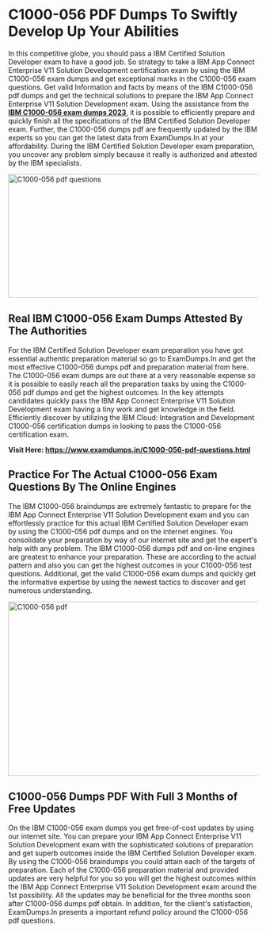 <h1><strong>C1000-056 PDF Dumps To Swiftly Develop Up Your Abilities</strong></h1>
<p>In this competitive globe, you should pass a IBM Certified Solution Developer exam to have a good job. So strategy to take a IBM App Connect Enterprise V11 Solution Development certification exam by using the IBM C1000-056 exam dumps and get exceptional marks in the C1000-056 exam questions. Get valid Information and facts by means of the IBM C1000-056 pdf dumps and get the technical solutions to prepare the IBM App Connect Enterprise V11 Solution Development exam. Using the assistance from the <strong><a href="https://www.examdumps.in/C1000-056-pdf-questions.html">IBM C1000-056 exam dumps 2023</a></strong>, it is possible to efficiently prepare and quickly finish all the specifications of the IBM Certified Solution Developer exam. Further, the C1000-056 dumps pdf are frequently updated by the IBM experts so you can get the latest data from ExamDumps.In at your affordability. During the IBM Certified Solution Developer exam preparation, you uncover any problem simply because it really is authorized and attested by the IBM specialists.</p>
<p><img src="https://i.ibb.co/zxJwW90/Copy-of-Online-Classes-Twitter-header-post-Made-with-Poster-My-Wall-1.png" alt="C1000-056 pdf questions" width="750" height="250" /></p>
<h2><strong>Real IBM C1000-056 Exam Dumps Attested By The Authorities</strong></h2>
<p>For the IBM Certified Solution Developer exam preparation you have got essential authentic preparation material so go to ExamDumps.In and get the most effective C1000-056 dumps pdf and preparation material from here. The C1000-056 exam dumps are out there at a very reasonable expense so it is possible to easily reach all the preparation tasks by using the C1000-056 pdf dumps and get the highest outcomes. In the key attempts candidates quickly pass the IBM App Connect Enterprise V11 Solution Development exam having a tiny work and get knowledge in the field. Efficiently discover by utilizing the IBM Cloud: Integration and Development C1000-056 certification dumps in looking to pass the C1000-056 certification exam.</p>
<p><strong>Visit Here:&nbsp;<a href="https://www.examdumps.in/C1000-056-pdf-questions.html">https://www.examdumps.in/C1000-056-pdf-questions.html</a></strong></p>
<h2><strong>Practice For The Actual C1000-056 Exam Questions By The Online Engines</strong></h2>
<p>The IBM C1000-056 braindumps are extremely fantastic to prepare for the IBM App Connect Enterprise V11 Solution Development exam and you can effortlessly practice for this actual IBM Certified Solution Developer exam by using the C1000-056 pdf dumps and on the internet engines. You consolidate your preparation by way of our internet site and get the expert's help with any problem. The IBM C1000-056 dumps pdf and on-line engines are greatest to enhance your preparation. These are according to the actual pattern and also you can get the highest outcomes in your C1000-056 test questions. Additional, get the valid C1000-056 exam dumps and quickly get the informative expertise by using the newest tactics to discover and get numerous understanding.</p>
<p><a href="https://www.examdumps.in/C1000-056-pdf-questions.html"><img src="https://i.ibb.co/QkNtdwY/Copy-of-Zoom-Online-Classes-Facebook-Share-Po-Made-with-Poster-My-Wall-1.jpg" alt="C1000-056 pdf" width="670" height="352" /></a></p>
<h2><strong>C1000-056 Dumps PDF With Full 3 Months of Free Updates</strong></h2>
<p>On the IBM C1000-056 exam dumps you get free-of-cost updates by using our internet site. You can prepare your IBM App Connect Enterprise V11 Solution Development exam with the sophisticated solutions of preparation and get superb outcomes inside the IBM Certified Solution Developer exam. By using the C1000-056 braindumps you could attain each of the targets of preparation. Each of the C1000-056 preparation material and provided updates are very helpful for you so you will get the highest outcomes within the IBM App Connect Enterprise V11 Solution Development exam around the 1st possibility. All the updates may be beneficial for the three months soon after C1000-056 dumps pdf obtain. In addition, for the client's satisfaction, ExamDumps.In presents a important refund policy around the C1000-056 pdf questions.</p>
